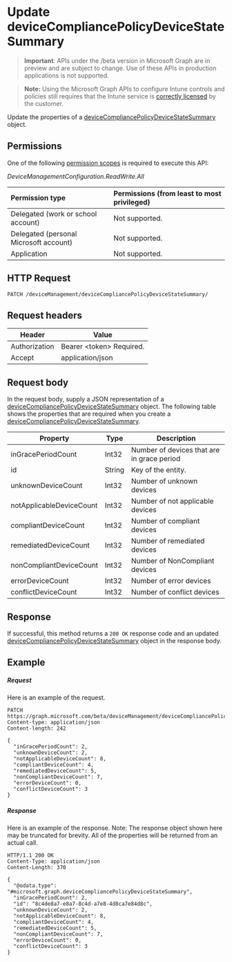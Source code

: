 ﻿# Update deviceCompliancePolicyDeviceStateSummary

> **Important**: APIs under the /beta version in Microsoft Graph are in preview and are subject to change. Use of these APIs in production applications is not supported.

> **Note:** Using the Microsoft Graph APIs to configure Intune controls and policies still requires that the Intune service is [correctly licensed](https://go.microsoft.com/fwlink/?linkid=839381) by the customer.

Update the properties of a [deviceCompliancePolicyDeviceStateSummary](../resources/intune_deviceconfig_devicecompliancepolicydevicestatesummary.md) object.
## Permissions
One of the following [permission scopes](https://developer.microsoft.com/en-us/graph/docs/authorization/permission_scopes) is required to execute this API:

*DeviceManagementConfiguration.ReadWrite.All*

|Permission type      | Permissions (from least to most privileged)              | 
|:--------------------|:---------------------------------------------------------| 
|Delegated (work or school account) | Not supported.    | 
|Delegated (personal Microsoft account) | Not supported.    | 
|Application | Not supported. | 

## HTTP Request
<!-- {
  "blockType": "ignored"
}
-->
```http
PATCH /deviceManagement/deviceCompliancePolicyDeviceStateSummary/
```

## Request headers
|Header|Value|
|---|---|
|Authorization|Bearer &lt;token&gt; Required.|
|Accept|application/json|

## Request body
In the request body, supply a JSON representation of a [deviceCompliancePolicyDeviceStateSummary](../resources/intune_deviceconfig_devicecompliancepolicydevicestatesummary.md) object.
The following table shows the properties that are required when you create a [deviceCompliancePolicyDeviceStateSummary](../resources/intune_deviceconfig_devicecompliancepolicydevicestatesummary.md).

|Property|Type|Description|
|---|---|---|
|inGracePeriodCount|Int32|Number of devices that are in grace period|
|id|String|Key of the entity.|
|unknownDeviceCount|Int32|Number of unknown devices|
|notApplicableDeviceCount|Int32|Number of not applicable devices|
|compliantDeviceCount|Int32|Number of compliant devices|
|remediatedDeviceCount|Int32|Number of remediated devices|
|nonCompliantDeviceCount|Int32|Number of NonCompliant devices|
|errorDeviceCount|Int32|Number of error devices|
|conflictDeviceCount|Int32|Number of conflict devices|

## Response

If successful, this method returns a `200 OK` response code and an updated [deviceCompliancePolicyDeviceStateSummary](../resources/intune_deviceconfig_devicecompliancepolicydevicestatesummary.md) object in the response body.

## Example

##### Request

Here is an example of the request.
```http
PATCH https://graph.microsoft.com/beta/deviceManagement/deviceCompliancePolicyDeviceStateSummary/
Content-type: application/json
Content-length: 242

{
  "inGracePeriodCount": 2,
  "unknownDeviceCount": 2,
  "notApplicableDeviceCount": 8,
  "compliantDeviceCount": 4,
  "remediatedDeviceCount": 5,
  "nonCompliantDeviceCount": 7,
  "errorDeviceCount": 0,
  "conflictDeviceCount": 3
}
```

##### Response

Here is an example of the response. Note: The response object shown here may be truncated for brevity. All of the properties will be returned from an actual call.
```http
HTTP/1.1 200 OK
Content-Type: application/json
Content-Length: 370

{
  "@odata.type": "#microsoft.graph.deviceCompliancePolicyDeviceStateSummary",
  "inGracePeriodCount": 2,
  "id": "8c4de8a7-e8a7-8c4d-a7e8-4d8ca7e84d8c",
  "unknownDeviceCount": 2,
  "notApplicableDeviceCount": 8,
  "compliantDeviceCount": 4,
  "remediatedDeviceCount": 5,
  "nonCompliantDeviceCount": 7,
  "errorDeviceCount": 0,
  "conflictDeviceCount": 3
}
```



